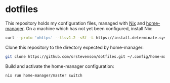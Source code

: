 # dotfiles

This repository holds my configuration files, managed with
[Nix](https://nixos.org/manual/nix/) and
[home-manager](https://nix-community.github.io/home-manager/). On a machine
which has not yet been configured, install Nix:

```sh
curl --proto '=https' --tlsv1.2 -sSf -L https://install.determinate.systems/nix | sh -s -- install
```

Clone this repository to the directory expected by home-manager:

```sh
git clone https://github.com/srstevenson/dotfiles.git ~/.config/home-manager
```

Build and activate the home-manager configuration:

```sh
nix run home-manager/master switch
```
